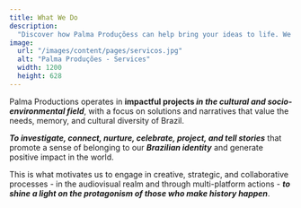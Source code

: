 ```yaml
---
title: What We Do
description:
  "Discover how Palma Produçõess can help bring your ideas to life. We offer a range of services, including innovation consulting, visual and strategic communication, audiovisual content creation, and cultural production. Our team of experienced professionals is ready to help you achieve your goals."
image:
  url: "/images/content/pages/servicos.jpg"
  alt: "Palma Produções - Services"
  width: 1200
  height: 628
---
```


Palma Productions operates in **impactful projects *in the cultural and socio-environmental field***, with a focus on solutions and narratives that value the needs, memory, and cultural diversity of Brazil.

***To investigate, connect, nurture, celebrate, project, and tell stories*** that promote a sense of belonging to our ***Brazilian identity*** and generate positive impact in the world.

This is what motivates us to engage in creative, strategic, and collaborative processes - in the audiovisual realm and through multi-platform actions - ***to shine a light on the protagonism of those who make history happen***.
